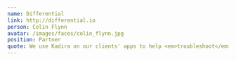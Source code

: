 ```yaml
---
name: Differential
link: http://differential.io
person: Colin Flynn
avatar: /images/faces/colin_flynn.jpg
position: Partner
quote: We use Kadira on our clients' apps to help <em>troubleshoot</em> slow methods and pub/sub issues.
---
```

